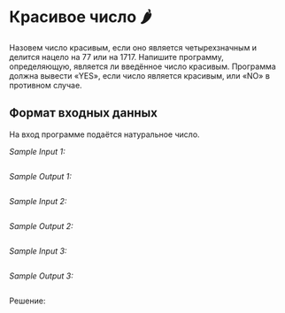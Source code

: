 # Красивое число 🌶️


Назовем число красивым, если оно является четырехзначным и делится нацело на 77 или на 1717. Напишите программу, определяющую, является ли введённое число красивым. Программа должна вывести «YES», если число является красивым, или «NO» в противном случае.

## Формат входных данных
На вход программе подаётся натуральное число.

*Sample Input 1:*
```

```

*Sample Output 1:*
```

```

*Sample Input 2:*
```

```

*Sample Output 2:*
```

```

*Sample Input 3:*
```

```

*Sample Output 3:*
```

```

Решение:
```python

```
